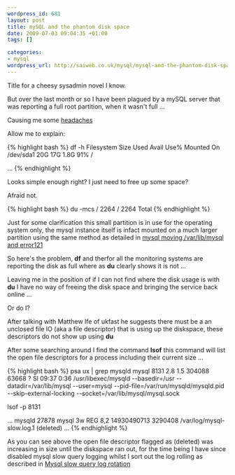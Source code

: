 ```yaml
--- 
wordpress_id: 681
layout: post
title: mySQL and the phantom disk space
date: 2009-07-03 09:04:35 +01:00
tags: []

categories: 
- mysql
wordpress_url: http://saiweb.co.uk/mysql/mysql-and-the-phantom-disk-space
---
```

Title for a cheesy sysadmin novel I know.

But over the last month or so I have been plagued by a mySQL server that was reporting a full root partition, when it wasn't full ...

Causing me some <a href="http://twitter.com/Saiweb/status/2451146916">headaches</a> 

Allow me to explain:

{% highlight bash %}
df -h
Filesystem                     Size    Used    Avail   Use%   Mounted On
/dev/sda1                     20G   17G      1.8G    91%    /   

...
{% endhighlight %}

Looks simple enough right? I just need to free up some space?

Afraid not.

{% highlight bash %}
du -mcs /
2264 /
2264 Total
{% endhighlight %}

Just for some clarification this small partition is in use for the operating system only, the mysql instance itself is infact mounted on a much larger partition using the same method as detailed in <a href="http://www.saiweb.co.uk/hacking/mysql-moving-varlibmysql-and-error-121">mysql moving /var/lib/mysql and error121</a>

So here's the problem, <strong>df</strong> and therfor all the monitoring systems are reporting the disk as full where as <strong>du</strong> clearly shows it is not ... 

Leaving me in the position of if I can not find where the disk usage is with <strong>du</strong> I have no way of freeing the disk space and bringing the service back online ...

Or do I?

After talking with Matthew Ife of ukfast he suggests there must be a an unclosed file IO (aka a file descriptor) that is using up the diskspace, these descriptors do not show up using <strong>du</strong>

After some searching around I find the command <strong>lsof</strong> this command will list the open file descriptors for a process including their current size ...

{% highlight bash %}
psa ux | grep mysqld
mysql     8131  2.8  1.5 304088 63668 ?        Sl   09:37   0:36 /usr/libexec/mysqld --basedir=/usr --datadir=/var/lib/mysql --user=mysql --pid-file=/var/run/mysqld/mysqld.pid --skip-external-locking --socket=/var/lib/mysql/mysql.sock

lsof -p 8131

...
mysqld  27878 mysql    3w   REG                8,2 14930490713   3290408 /var/log/mysql-slow.log.1 (deleted)
...
{% endhighlight %}

As you can see above the open file descriptor flagged as (deleted) was increasing in size until the diskspace ran out, for the time being I have since disabled mysql slow query logging whilst I sort out the log rolling as described in <a href="http://www.saiweb.co.uk/mysql/mysql-slow-query-log-rotation">Mysql slow query log rotation</a>


